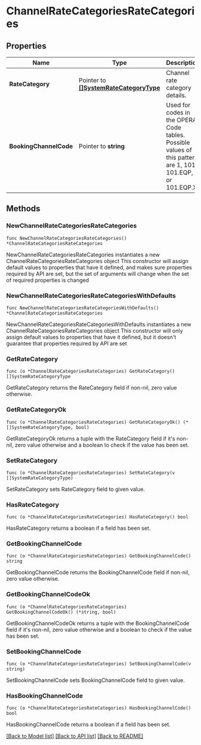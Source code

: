 # ChannelRateCategoriesRateCategories

## Properties

Name | Type | Description | Notes
------------ | ------------- | ------------- | -------------
**RateCategory** | Pointer to [**[]SystemRateCategoryType**](SystemRateCategoryType.md) | Channel rate category details. | [optional] 
**BookingChannelCode** | Pointer to **string** | Used for codes in the OPERA Code tables. Possible values of this pattern are 1, 101, 101.EQP, or 101.EQP.X. | [optional] 

## Methods

### NewChannelRateCategoriesRateCategories

`func NewChannelRateCategoriesRateCategories() *ChannelRateCategoriesRateCategories`

NewChannelRateCategoriesRateCategories instantiates a new ChannelRateCategoriesRateCategories object
This constructor will assign default values to properties that have it defined,
and makes sure properties required by API are set, but the set of arguments
will change when the set of required properties is changed

### NewChannelRateCategoriesRateCategoriesWithDefaults

`func NewChannelRateCategoriesRateCategoriesWithDefaults() *ChannelRateCategoriesRateCategories`

NewChannelRateCategoriesRateCategoriesWithDefaults instantiates a new ChannelRateCategoriesRateCategories object
This constructor will only assign default values to properties that have it defined,
but it doesn't guarantee that properties required by API are set

### GetRateCategory

`func (o *ChannelRateCategoriesRateCategories) GetRateCategory() []SystemRateCategoryType`

GetRateCategory returns the RateCategory field if non-nil, zero value otherwise.

### GetRateCategoryOk

`func (o *ChannelRateCategoriesRateCategories) GetRateCategoryOk() (*[]SystemRateCategoryType, bool)`

GetRateCategoryOk returns a tuple with the RateCategory field if it's non-nil, zero value otherwise
and a boolean to check if the value has been set.

### SetRateCategory

`func (o *ChannelRateCategoriesRateCategories) SetRateCategory(v []SystemRateCategoryType)`

SetRateCategory sets RateCategory field to given value.

### HasRateCategory

`func (o *ChannelRateCategoriesRateCategories) HasRateCategory() bool`

HasRateCategory returns a boolean if a field has been set.

### GetBookingChannelCode

`func (o *ChannelRateCategoriesRateCategories) GetBookingChannelCode() string`

GetBookingChannelCode returns the BookingChannelCode field if non-nil, zero value otherwise.

### GetBookingChannelCodeOk

`func (o *ChannelRateCategoriesRateCategories) GetBookingChannelCodeOk() (*string, bool)`

GetBookingChannelCodeOk returns a tuple with the BookingChannelCode field if it's non-nil, zero value otherwise
and a boolean to check if the value has been set.

### SetBookingChannelCode

`func (o *ChannelRateCategoriesRateCategories) SetBookingChannelCode(v string)`

SetBookingChannelCode sets BookingChannelCode field to given value.

### HasBookingChannelCode

`func (o *ChannelRateCategoriesRateCategories) HasBookingChannelCode() bool`

HasBookingChannelCode returns a boolean if a field has been set.


[[Back to Model list]](../README.md#documentation-for-models) [[Back to API list]](../README.md#documentation-for-api-endpoints) [[Back to README]](../README.md)


